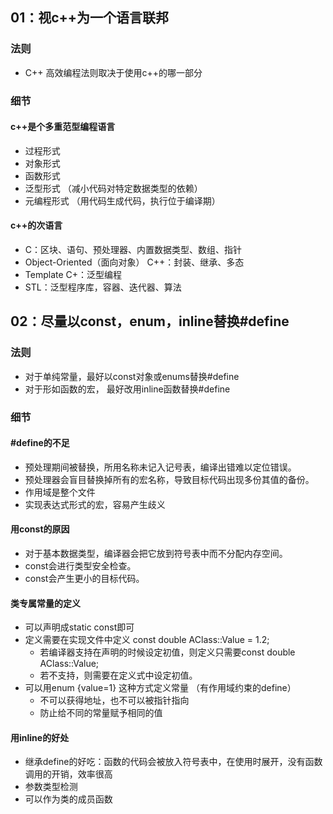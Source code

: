 ## 01：视c++为一个语言联邦
### 法则
* C++ 高效编程法则取决于使用c++的哪一部分
### 细节
#### c++是个多重范型编程语言
* 过程形式
* 对象形式
* 函数形式
* 泛型形式 （减小代码对特定数据类型的依赖）
* 元编程形式 （用代码生成代码，执行位于编译期）
#### c++的次语言
* C：区块、语句、预处理器、内置数据类型、数组、指针
* Object-Oriented（面向对象） C++：封装、继承、多态
* Template C+：泛型编程
* STL：泛型程序库，容器、迭代器、算法

## 02：尽量以const，enum，inline替换#define
### 法则
* 对于单纯常量，最好以const对象或enums替换#define
* 对于形如函数的宏， 最好改用inline函数替换#define
### 细节
#### #define的不足
* 预处理期间被替换，所用名称未记入记号表，编译出错难以定位错误。
* 预处理器会盲目替换掉所有的宏名称，导致目标代码出现多份其值的备份。
* 作用域是整个文件
* 实现表达式形式的宏，容易产生歧义
#### 用const的原因
* 对于基本数据类型，编译器会把它放到符号表中而不分配内存空间。
* const会进行类型安全检查。
* const会产生更小的目标代码。
#### 类专属常量的定义
* 可以声明成static const即可
* 定义需要在实现文件中定义 const double AClass::Value = 1.2;
	+ 若编译器支持在声明的时候设定初值，则定义只需要const double AClass::Value;
	+ 若不支持，则需要在定义式中设定初值。
* 可以用enum {value=1} 这种方式定义常量 （有作用域约束的define）
	+ 不可以获得地址，也不可以被指针指向
	+ 防止给不同的常量赋予相同的值
#### 用inline的好处
+ 继承define的好吃：函数的代码会被放入符号表中，在使用时展开，没有函数调用的开销，效率很高
+ 参数类型检测
+ 可以作为类的成员函数


